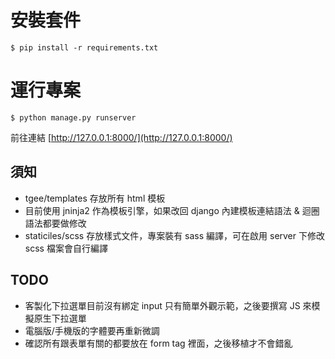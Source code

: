 安裝套件
======
``` shell script
$ pip install -r requirements.txt
```

運行專案
=====
```shell script
$ python manage.py runserver
```

前往連結 [http://127.0.0.1:8000/](http://127.0.0.1:8000/)

## 須知
* tgee/templates 存放所有 html 模板
* 目前使用 jninja2 作為模板引擎，如果改回 django 內建模板連結語法 & 迴圈語法都要做修改
* staticiles/scss 存放樣式文件，專案裝有 sass 編譯，可在啟用 server 下修改 scss 檔案會自行編譯

## TODO
* 客製化下拉選單目前沒有綁定 input 只有簡單外觀示範，之後要撰寫 JS 來模擬原生下拉選單
* 電腦版/手機版的字體要再重新微調
* 確認所有跟表單有關的都要放在 form tag 裡面，之後移植才不會錯亂
